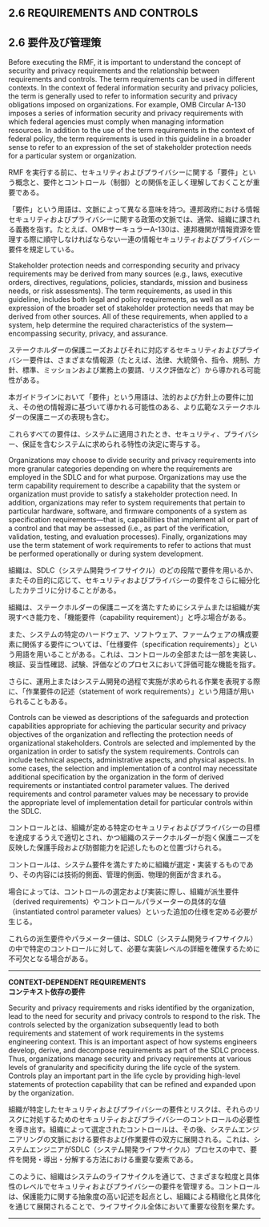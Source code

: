 ## 2.6 REQUIREMENTS AND CONTROLS
## 2.6 要件及び管理策

Before executing the RMF, it is important to understand the concept of security and privacy requirements and the relationship between requirements and controls. The term requirements can be used in different contexts. In the context of federal information security and privacy policies, the term is generally used to refer to information security and privacy obligations imposed on organizations. For example, OMB Circular A-130 imposes a series of information security and privacy requirements with which federal agencies must comply when managing information resources. In addition to the use of the term requirements in the context of federal policy, the term requirements is used in this guideline in a broader sense to refer to an expression of the set of stakeholder protection needs for a particular system or organization.  

RMF を実行する前に、セキュリティおよびプライバシーに関する「要件」という概念と、要件とコントロール（制御）との関係を正しく理解しておくことが重要である。

「要件」という用語は、文脈によって異なる意味を持つ。連邦政府における情報セキュリティおよびプライバシーに関する政策の文脈では、通常、組織に課される義務を指す。たとえば、OMBサーキュラーA-130は、連邦機関が情報資源を管理する際に順守しなければならない一連の情報セキュリティおよびプライバシー要件を規定している。  

Stakeholder protection needs and corresponding security and privacy requirements may be derived from many sources (e.g., laws, executive orders, directives, regulations, policies, standards, mission and business needs, or risk assessments). The term requirements, as used in this guideline, includes both legal and policy requirements, as well as an expression of the broader set of stakeholder protection needs that may be derived from other sources. All of these requirements, when applied to a system, help determine the required characteristics of the system—encompassing security, privacy, and assurance.  

ステークホルダーの保護ニーズおよびそれに対応するセキュリティおよびプライバシー要件は、さまざまな情報源（たとえば、法律、大統領令、指令、規制、方針、標準、ミッションおよび業務上の要請、リスク評価など）から導かれる可能性がある。  

本ガイドラインにおいて「要件」という用語は、法的および方針上の要件に加え、その他の情報源に基づいて導かれる可能性のある、より広範なステークホルダーの保護ニーズの表現も含む。  

これらすべての要件は、システムに適用されたとき、セキュリティ、プライバシー、保証を含むシステムに求められる特性の決定に寄与する。  

Organizations may choose to divide security and privacy requirements into more granular categories depending on where the requirements are employed in the SDLC and for what purpose. Organizations may use the term capability requirement to describe a capability that the system or organization must provide to satisfy a stakeholder protection need. In addition, organizations may refer to system requirements that pertain to particular hardware, software, and firmware components of a system as specification requirements—that is, capabilities that implement all or part of a control and that may be assessed (i.e., as part of the verification, validation, testing, and evaluation processes). Finally, organizations may use the term statement of work requirements to refer to actions that must be performed operationally or during system development.  

組織は、SDLC（システム開発ライフサイクル）のどの段階で要件を用いるか、またその目的に応じて、セキュリティおよびプライバシーの要件をさらに細分化したカテゴリに分けることがある。  

組織は、ステークホルダーの保護ニーズを満たすためにシステムまたは組織が実現すべき能力を、「機能要件（capability requirement）」と呼ぶ場合がある。  

また、システムの特定のハードウェア、ソフトウェア、ファームウェアの構成要素に関係する要件については、「仕様要件（specification requirements）」という用語を用いることがある。これは、コントロールの全部または一部を実装し、検証、妥当性確認、試験、評価などのプロセスにおいて評価可能な機能を指す。  

さらに、運用上またはシステム開発の過程で実施が求められる作業を表現する際に、「作業要件の記述（statement of work requirements）」という用語が用いられることもある。  

Controls can be viewed as descriptions of the safeguards and protection capabilities appropriate for achieving the particular security and privacy objectives of the organization and reflecting the protection needs of organizational stakeholders. Controls are selected and implemented by the organization in order to satisfy the system requirements. Controls can include technical aspects, administrative aspects, and physical aspects. In some cases, the selection and implementation of a control may necessitate additional specification by the organization in the form of derived requirements or instantiated control parameter values. The derived requirements and control parameter values may be necessary to provide the appropriate level of implementation detail for particular controls within the SDLC.  

コントロールとは、組織が定める特定のセキュリティおよびプライバシーの目標を達成するうえで適切とされ、かつ組織のステークホルダーが抱く保護ニーズを反映した保護手段および防御能力を記述したものと位置づけられる。  

コントロールは、システム要件を満たすために組織が選定・実装するものであり、その内容には技術的側面、管理的側面、物理的側面が含まれる。  

場合によっては、コントロールの選定および実装に際し、組織が派生要件（derived requirements）やコントロールパラメーターの具体的な値（instantiated control parameter values）といった追加の仕様を定める必要が生じる。  

これらの派生要件やパラメーター値は、SDLC（システム開発ライフサイクル）の中で特定のコントロールに対して、必要な実装レベルの詳細を確保するために不可欠となる場合がある。  

---

**CONTEXT-DEPENDENT REQUIREMENTS**  
**コンテキスト依存の要件**

Security and privacy requirements and risks identified by the organization, lead to the need for security and privacy controls to respond to the risk. The controls selected by the organization subsequently lead to both requirements and statement of work requirements in the systems engineering context. This is an important aspect of how systems engineers develop, derive, and decompose requirements as part of the SDLC process. Thus, organizations manage security and privacy requirements at various levels of granularity and specificity during the life cycle of the system. Controls play an important part in the life cycle by providing high-level statements of protection capability that can be refined and expanded upon by the organization.  

組織が特定したセキュリティおよびプライバシーの要件とリスクは、それらのリスクに対処するためのセキュリティおよびプライバシーのコントロールの必要性を導き出す。組織によって選定されたコントロールは、その後、システムエンジニアリングの文脈における要件および作業要件の双方に展開される。これは、システムエンジニアがSDLC（システム開発ライフサイクル）プロセスの中で、要件を開発・導出・分解する方法における重要な要素である。  

このように、組織はシステムのライフサイクルを通じて、さまざまな粒度と具体性のレベルでセキュリティおよびプライバシーの要件を管理する。コントロールは、保護能力に関する抽象度の高い記述を起点とし、組織による精緻化と具体化を通じて展開されることで、ライフサイクル全体において重要な役割を果たす。  


---